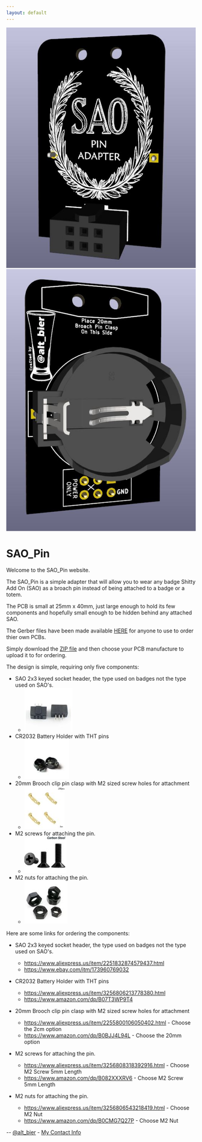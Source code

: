 ```yaml
---
layout: default
---
```


![sao_pin_3d_front_wmodels.jpg](./images/sao_pin_3d_front_wmodels.jpg)
![sao_pin_3d_back_wmodels.jpg](./images/sao_pin_3d_back_wmodels.jpg)

# SAO_Pin

Welcome to the SAO_Pin website.

The SAO_Pin is a simple adapter that will allow you to wear any badge Shitty Add On (SAO) as a broach pin instead of being attached to a badge or a totem.

The PCB is small at 25mm x 40mm, just large enough to hold its few components and hopefully small enough to be hidden behind any attached SAO.

The Gerber files have been made available [HERE](https://github.com/gowenrw/SAO_Pin/raw/refs/heads/master/eda/SAO_Pin/gerber/2025-06-03.zip) for anyone to use to order thier own PCBs.

Simply download the [ZIP file](https://github.com/gowenrw/SAO_Pin/raw/refs/heads/master/eda/SAO_Pin/gerber/2025-06-03.zip) and then choose your PCB manufacture to upload it to for ordering.

The design is simple, requiring only five components:

* SAO 2x3 keyed socket header, the type used on badges not the type used on SAO's.
  * ![SAO_Badge_Header_thumb.jpg](./images/SAO_Badge_Header_thumb.jpg)
* CR2032 Battery Holder with THT pins
  * ![CR2032_Holder_THT_thumb.jpg](./images/CR2032_Holder_THT_thumb.jpg)
* 20mm Brooch clip pin clasp with M2 sized screw holes for attachment
  * ![Brooch_Pin_2cm_thumb.jpg](./images/Brooch_Pin_2cm_thumb.jpg)
* M2 screws for attaching the pin.
  * ![M2_Screw_thumb.jpg](./images/M2_Screw_thumb.jpg)
* M2 nuts for attaching the pin.
  * ![M2_Nut_thumb.jpg](./images/M2_Nut_thumb.jpg)

Here are some links for ordering the components:

* SAO 2x3 keyed socket header, the type used on badges not the type used on SAO's.
  * https://www.aliexpress.us/item/2251832874579437.html
  * https://www.ebay.com/itm/173960769032

* CR2032 Battery Holder with THT pins
  * https://www.aliexpress.us/item/3256806213778380.html
  * https://www.amazon.com/dp/B07T3WP9T4

* 20mm Brooch clip pin clasp with M2 sized screw holes for attachment
  * https://www.aliexpress.us/item/2255800106050402.html - Choose the 2cm option
  * https://www.amazon.com/dp/B0BJJ4L94L - Choose the 20mm option

* M2 screws for attaching the pin.
  * https://www.aliexpress.us/item/3256808318392916.html - Choose M2 Screw 5mm Length
  * https://www.amazon.com/dp/B082XXXRV6 - Choose M2 Screw 5mm Length

* M2 nuts for attaching the pin.
  * https://www.aliexpress.us/item/3256806543218419.html - Choose M2 Nut
  * https://www.amazon.com/dp/B0CMG7Q27P - Choose M2 Nut


-- [@alt_bier](https://x.com/alt_bier)  - [My Contact Info](https://gowen.net/about)
